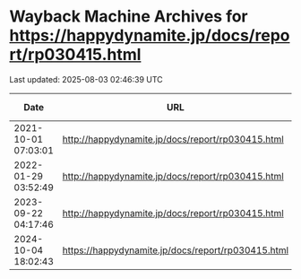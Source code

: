 # Wayback Machine Archives for https://happydynamite.jp/docs/report/rp030415.html

Last updated: 2025-08-03 02:46:39 UTC

| Date | URL | Archive Link |
|------|-----|---------------|
| 2021-10-01 07:03:01 | http://happydynamite.jp/docs/report/rp030415.html | [View Archive](https://web.archive.org/web/20211001070301/http://happydynamite.jp/docs/report/rp030415.html) |
| 2022-01-29 03:52:49 | http://happydynamite.jp/docs/report/rp030415.html | [View Archive](https://web.archive.org/web/20220129035249/http://happydynamite.jp/docs/report/rp030415.html) |
| 2023-09-22 04:17:46 | http://happydynamite.jp/docs/report/rp030415.html | [View Archive](https://web.archive.org/web/20230922041746/http://happydynamite.jp/docs/report/rp030415.html) |
| 2024-10-04 18:02:43 | https://happydynamite.jp/docs/report/rp030415.html | [View Archive](https://web.archive.org/web/20241004180243/https://happydynamite.jp/docs/report/rp030415.html) |
